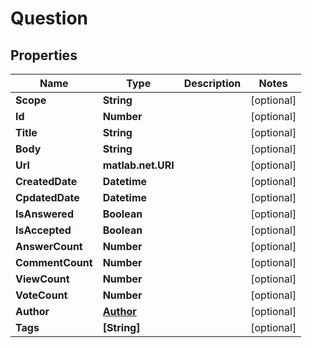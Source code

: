 # Question

## Properties
Name | Type | Description | Notes
------------ | ------------- | ------------- | -------------
**Scope** | **String** |  | [optional] 
**Id** | **Number** |  | [optional] 
**Title** | **String** |  | [optional] 
**Body** | **String** |  | [optional] 
**Url** | **matlab.net.URI** |  | [optional] 
**CreatedDate** | **Datetime** |  | [optional] 
**CpdatedDate** | **Datetime** |  | [optional] 
**IsAnswered** | **Boolean** |  | [optional] 
**IsAccepted** | **Boolean** |  | [optional] 
**AnswerCount** | **Number** |  | [optional] 
**CommentCount** | **Number** |  | [optional] 
**ViewCount** | **Number** |  | [optional] 
**VoteCount** | **Number** |  | [optional] 
**Author** | [**Author**](Author.md) |  | [optional] 
**Tags** | **[String]** |  | [optional] 
